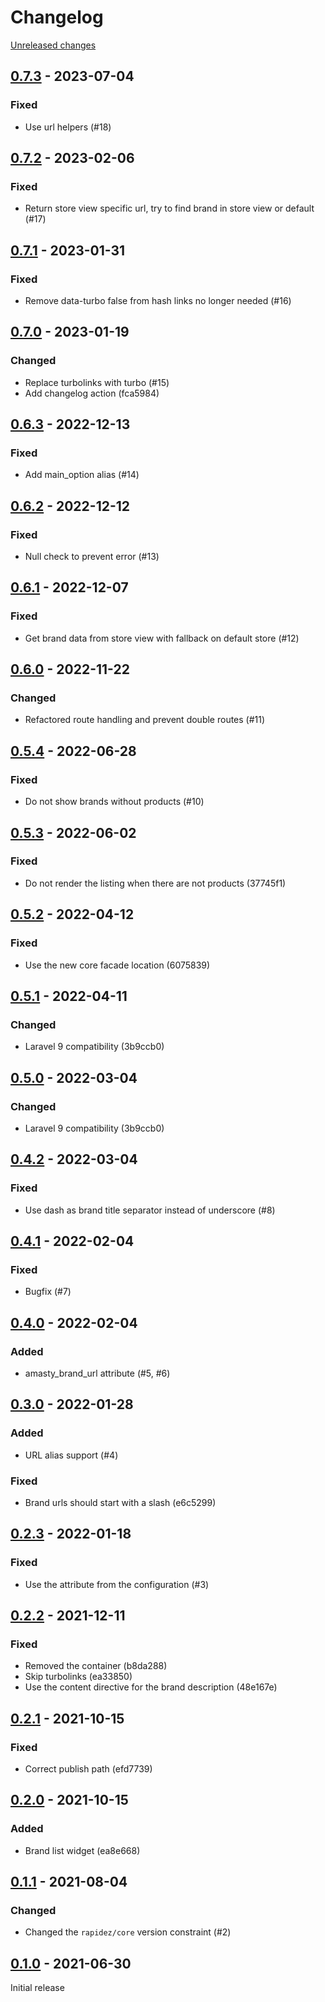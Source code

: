 # Changelog 

[Unreleased changes](https://github.com/rapidez/amasty-shop-by-brand/compare/0.7.3...master)
## [0.7.3](https://github.com/rapidez/amasty-shop-by-brand/releases/tag/0.7.3) - 2023-07-04

### Fixed

- Use url helpers (#18)

## [0.7.2](https://github.com/rapidez/amasty-shop-by-brand/releases/tag/0.7.2) - 2023-02-06

### Fixed

- Return store view specific url, try to find brand in store view or default (#17)

## [0.7.1](https://github.com/rapidez/amasty-shop-by-brand/releases/tag/0.7.1) - 2023-01-31

### Fixed

- Remove data-turbo false from hash links no longer needed (#16)

## [0.7.0](https://github.com/rapidez/amasty-shop-by-brand/releases/tag/0.7.0) - 2023-01-19

### Changed

- Replace turbolinks with turbo (#15)
- Add changelog action (fca5984)

## [0.6.3](https://github.com/rapidez/amasty-shop-by-brand/releases/tag/0.6.3) - 2022-12-13

### Fixed

- Add main_option alias (#14)

## [0.6.2](https://github.com/rapidez/amasty-shop-by-brand/releases/tag/0.6.2) - 2022-12-12

### Fixed

- Null check to prevent error (#13)

## [0.6.1](https://github.com/rapidez/amasty-shop-by-brand/releases/tag/0.6.1) - 2022-12-07

### Fixed

- Get brand data from store view with fallback on default store (#12)

## [0.6.0](https://github.com/rapidez/amasty-shop-by-brand/releases/tag/0.6.0) - 2022-11-22

### Changed

- Refactored route handling and prevent double routes (#11)

## [0.5.4](https://github.com/rapidez/amasty-shop-by-brand/releases/tag/0.5.4) - 2022-06-28

### Fixed

- Do not show brands without products (#10)

## [0.5.3](https://github.com/rapidez/amasty-shop-by-brand/releases/tag/0.5.3) - 2022-06-02

### Fixed

- Do not render the listing when there are not products (37745f1)

## [0.5.2](https://github.com/rapidez/amasty-shop-by-brand/releases/tag/0.5.2) - 2022-04-12

### Fixed

- Use the new core facade location (6075839)

## [0.5.1](https://github.com/rapidez/amasty-shop-by-brand/releases/tag/0.5.1) - 2022-04-11

### Changed

- Laravel 9 compatibility (3b9ccb0)

## [0.5.0](https://github.com/rapidez/amasty-shop-by-brand/releases/tag/0.5.0) - 2022-03-04

### Changed

- Laravel 9 compatibility (3b9ccb0)

## [0.4.2](https://github.com/rapidez/amasty-shop-by-brand/releases/tag/0.4.2) - 2022-03-04

### Fixed

- Use dash as brand title separator instead of underscore (#8)

## [0.4.1](https://github.com/rapidez/amasty-shop-by-brand/releases/tag/0.4.1) - 2022-02-04

### Fixed

- Bugfix (#7)

## [0.4.0](https://github.com/rapidez/amasty-shop-by-brand/releases/tag/0.4.0) - 2022-02-04

### Added

- amasty_brand_url attribute (#5, #6)

## [0.3.0](https://github.com/rapidez/amasty-shop-by-brand/releases/tag/0.3.0) - 2022-01-28

### Added

- URL alias support (#4)

### Fixed

- Brand urls should start with a slash (e6c5299)

## [0.2.3](https://github.com/rapidez/amasty-shop-by-brand/releases/tag/0.2.3) - 2022-01-18

### Fixed

- Use the attribute from the configuration (#3)

## [0.2.2](https://github.com/rapidez/amasty-shop-by-brand/releases/tag/0.2.2) - 2021-12-11

### Fixed

- Removed the container (b8da288)
- Skip turbolinks (ea33850)
- Use the content directive for the brand description (48e167e)

## [0.2.1](https://github.com/rapidez/amasty-shop-by-brand/releases/tag/0.2.1) - 2021-10-15

### Fixed

- Correct publish path (efd7739)

## [0.2.0](https://github.com/rapidez/amasty-shop-by-brand/releases/tag/0.2.0) - 2021-10-15

### Added

- Brand list widget (ea8e668)

## [0.1.1](https://github.com/rapidez/amasty-shop-by-brand/releases/tag/0.1.1) - 2021-08-04

### Changed

- Changed the `rapidez/core` version constraint (#2)

## [0.1.0](https://github.com/rapidez/amasty-shop-by-brand/releases/tag/0.1.0) - 2021-06-30

Initial release

